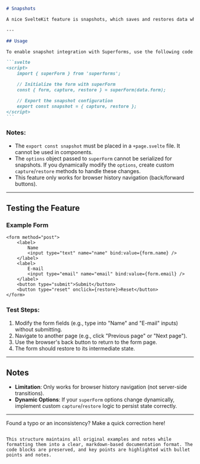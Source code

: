 ````markdown
# Snapshots

A nice SvelteKit feature is snapshots, which saves and restores data when the user navigates on the site. This is perfect for saving the form state, and with Superforms, you can take advantage of this in one line of code, as an alternative to a tainted form message. Note that it only works for browser history navigation.

---

## Usage

To enable snapshot integration with Superforms, use the following code:

```svelte
<script>
	import { superForm } from 'superforms';

	// Initialize the form with superForm
	const { form, capture, restore } = superForm(data.form);

	// Export the snapshot configuration
	export const snapshot = { capture, restore };
</script>
```
````

### Notes:

- The `export const snapshot` must be placed in a `+page.svelte` file. It cannot be used in components.
- The `options` object passed to `superForm` cannot be serialized for snapshots. If you dynamically modify the `options`, create custom `capture`/`restore` methods to handle these changes.
- This feature only works for browser history navigation (back/forward buttons).

---

## Testing the Feature

### Example Form

```svelte
<form method="post">
	<label>
		Name
		<input type="text" name="name" bind:value={form.name} />
	</label>
	<label>
		E-mail
		<input type="email" name="email" bind:value={form.email} />
	</label>
	<button type="submit">Submit</button>
	<button type="reset" onclick={restore}>Reset</button>
</form>
```

### Test Steps:

1. Modify the form fields (e.g., type into "Name" and "E-mail" inputs) without submitting.
2. Navigate to another page (e.g., click "Previous page" or "Next page").
3. Use the browser's back button to return to the form page.
4. The form should restore to its intermediate state.

---

## Notes

- **Limitation**: Only works for browser history navigation (not server-side transitions).
- **Dynamic Options**: If your `superForm` options change dynamically, implement custom `capture`/`restore` logic to persist state correctly.

---

Found a typo or an inconsistency? Make a quick correction here!

```

This structure maintains all original examples and notes while formatting them into a clear, markdown-based documentation format. The code blocks are preserved, and key points are highlighted with bullet points and notes.
```
